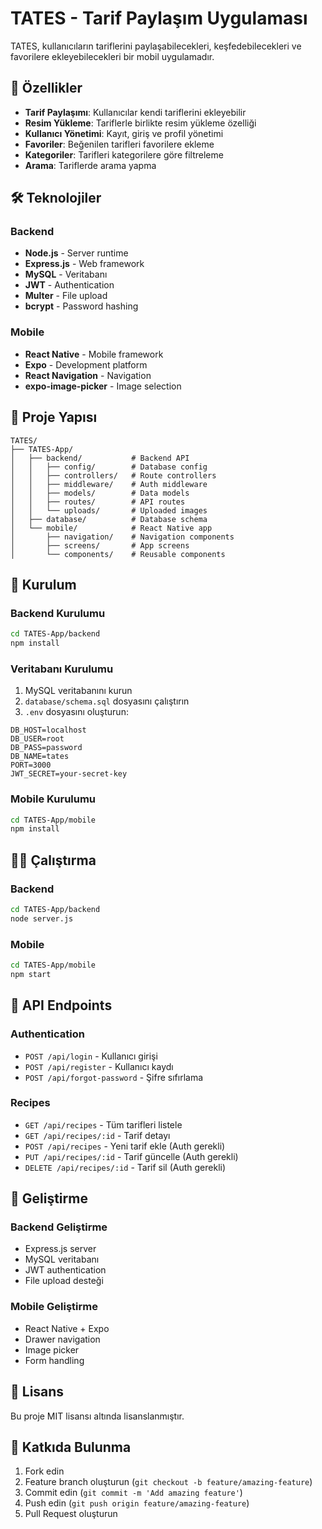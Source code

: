 # TATES - Tarif Paylaşım Uygulaması

TATES, kullanıcıların tariflerini paylaşabilecekleri, keşfedebilecekleri ve favorilere ekleyebilecekleri bir mobil uygulamadır.

## 🚀 Özellikler

- **Tarif Paylaşımı**: Kullanıcılar kendi tariflerini ekleyebilir
- **Resim Yükleme**: Tariflerle birlikte resim yükleme özelliği
- **Kullanıcı Yönetimi**: Kayıt, giriş ve profil yönetimi
- **Favoriler**: Beğenilen tarifleri favorilere ekleme
- **Kategoriler**: Tarifleri kategorilere göre filtreleme
- **Arama**: Tariflerde arama yapma

## 🛠️ Teknolojiler

### Backend
- **Node.js** - Server runtime
- **Express.js** - Web framework
- **MySQL** - Veritabanı
- **JWT** - Authentication
- **Multer** - File upload
- **bcrypt** - Password hashing

### Mobile
- **React Native** - Mobile framework
- **Expo** - Development platform
- **React Navigation** - Navigation
- **expo-image-picker** - Image selection

## 📁 Proje Yapısı

```
TATES/
├── TATES-App/
│   ├── backend/           # Backend API
│   │   ├── config/        # Database config
│   │   ├── controllers/   # Route controllers
│   │   ├── middleware/    # Auth middleware
│   │   ├── models/        # Data models
│   │   ├── routes/        # API routes
│   │   └── uploads/       # Uploaded images
│   ├── database/          # Database schema
│   └── mobile/            # React Native app
│       ├── navigation/    # Navigation components
│       ├── screens/       # App screens
│       └── components/    # Reusable components
```

## 🚀 Kurulum

### Backend Kurulumu

```bash
cd TATES-App/backend
npm install
```

### Veritabanı Kurulumu

1. MySQL veritabanını kurun
2. `database/schema.sql` dosyasını çalıştırın
3. `.env` dosyasını oluşturun:

```env
DB_HOST=localhost
DB_USER=root
DB_PASS=password
DB_NAME=tates
PORT=3000
JWT_SECRET=your-secret-key
```

### Mobile Kurulumu

```bash
cd TATES-App/mobile
npm install
```

## 🏃‍♂️ Çalıştırma

### Backend

```bash
cd TATES-App/backend
node server.js
```

### Mobile

```bash
cd TATES-App/mobile
npm start
```

## 📱 API Endpoints

### Authentication
- `POST /api/login` - Kullanıcı girişi
- `POST /api/register` - Kullanıcı kaydı
- `POST /api/forgot-password` - Şifre sıfırlama

### Recipes
- `GET /api/recipes` - Tüm tarifleri listele
- `GET /api/recipes/:id` - Tarif detayı
- `POST /api/recipes` - Yeni tarif ekle (Auth gerekli)
- `PUT /api/recipes/:id` - Tarif güncelle (Auth gerekli)
- `DELETE /api/recipes/:id` - Tarif sil (Auth gerekli)

## 🔧 Geliştirme

### Backend Geliştirme
- Express.js server
- MySQL veritabanı
- JWT authentication
- File upload desteği

### Mobile Geliştirme
- React Native + Expo
- Drawer navigation
- Image picker
- Form handling

## 📄 Lisans

Bu proje MIT lisansı altında lisanslanmıştır.

## 👥 Katkıda Bulunma

1. Fork edin
2. Feature branch oluşturun (`git checkout -b feature/amazing-feature`)
3. Commit edin (`git commit -m 'Add amazing feature'`)
4. Push edin (`git push origin feature/amazing-feature`)
5. Pull Request oluşturun 